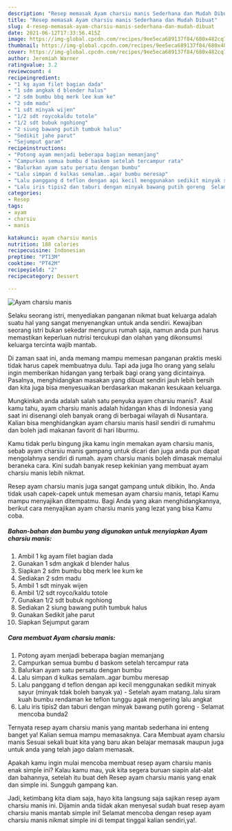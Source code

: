 ```yaml
---
description: "Resep memasak Ayam charsiu manis Sederhana dan Mudah Dibuat"
title: "Resep memasak Ayam charsiu manis Sederhana dan Mudah Dibuat"
slug: 4-resep-memasak-ayam-charsiu-manis-sederhana-dan-mudah-dibuat
date: 2021-06-12T17:33:56.415Z
image: https://img-global.cpcdn.com/recipes/9ee5eca689137f84/680x482cq70/ayam-charsiu-manis-foto-resep-utama.jpg
thumbnail: https://img-global.cpcdn.com/recipes/9ee5eca689137f84/680x482cq70/ayam-charsiu-manis-foto-resep-utama.jpg
cover: https://img-global.cpcdn.com/recipes/9ee5eca689137f84/680x482cq70/ayam-charsiu-manis-foto-resep-utama.jpg
author: Jeremiah Warner
ratingvalue: 3.2
reviewcount: 4
recipeingredient:
- "1 kg ayam filet bagian dada"
- "1 sdm angkak d blender halus"
- "2 sdm bumbu bbq merk lee kum ke"
- "2 sdm madu"
- "1 sdt minyak wijen"
- "1/2 sdt roycokaldu totole"
- "1/2 sdt bubuk ngohiong"
- "2 siung bawang putih tumbuk halus"
- "Sedikit jahe parut"
- "Sejumput garam"
recipeinstructions:
- "Potong ayam menjadi beberapa bagian memanjang"
- "Campurkan semua bumbu d baskom setelah tercampur rata"
- "Balurkan ayam satu persatu dengan bumbu"
- "Lalu simpan d kulkas semalam..agar bumbu meresap"
- "Lalu panggang d teflon dengan api kecil menggunakan sedikit minyak sayur (minyak tdak boleh banyak ya)  Setelah ayam matang..lalu siram kuah bumbu rendaman ke teflon tunggu agak mengering lalu angkat"
- "Lalu iris tipis2 dan taburi dengan minyak bawang putih goreng  Selamat mencoba bunda2"
categories:
- Resep
tags:
- ayam
- charsiu
- manis

katakunci: ayam charsiu manis 
nutrition: 188 calories
recipecuisine: Indonesian
preptime: "PT13M"
cooktime: "PT42M"
recipeyield: "2"
recipecategory: Dessert

---
```



![Ayam charsiu manis](https://img-global.cpcdn.com/recipes/9ee5eca689137f84/680x482cq70/ayam-charsiu-manis-foto-resep-utama.jpg)

Selaku seorang istri, menyediakan panganan nikmat buat keluarga adalah suatu hal yang sangat menyenangkan untuk anda sendiri. Kewajiban seorang istri bukan sekedar mengurus rumah saja, namun anda pun harus memastikan keperluan nutrisi tercukupi dan olahan yang dikonsumsi keluarga tercinta wajib mantab.

Di zaman  saat ini, anda memang mampu memesan panganan praktis meski tidak harus capek membuatnya dulu. Tapi ada juga lho orang yang selalu ingin memberikan hidangan yang terbaik bagi orang yang dicintainya. Pasalnya, menghidangkan masakan yang dibuat sendiri jauh lebih bersih dan kita juga bisa menyesuaikan berdasarkan makanan kesukaan keluarga. 



Mungkinkah anda adalah salah satu penyuka ayam charsiu manis?. Asal kamu tahu, ayam charsiu manis adalah hidangan khas di Indonesia yang saat ini disenangi oleh banyak orang di berbagai wilayah di Nusantara. Kalian bisa menghidangkan ayam charsiu manis hasil sendiri di rumahmu dan boleh jadi makanan favorit di hari liburmu.

Kamu tidak perlu bingung jika kamu ingin memakan ayam charsiu manis, sebab ayam charsiu manis gampang untuk dicari dan juga anda pun dapat mengolahnya sendiri di rumah. ayam charsiu manis boleh dimasak memalui beraneka cara. Kini sudah banyak resep kekinian yang membuat ayam charsiu manis lebih nikmat.

Resep ayam charsiu manis juga sangat gampang untuk dibikin, lho. Anda tidak usah capek-capek untuk memesan ayam charsiu manis, tetapi Kamu mampu menyajikan ditempatmu. Bagi Anda yang akan menghidangkannya, berikut cara menyajikan ayam charsiu manis yang lezat yang bisa Kamu coba.

<!--inarticleads1-->

##### Bahan-bahan dan bumbu yang digunakan untuk menyiapkan Ayam charsiu manis:

1. Ambil 1 kg ayam filet bagian dada
1. Gunakan 1 sdm angkak d blender halus
1. Siapkan 2 sdm bumbu bbq merk lee kum ke
1. Sediakan 2 sdm madu
1. Ambil 1 sdt minyak wijen
1. Ambil 1/2 sdt royco/kaldu totole
1. Gunakan 1/2 sdt bubuk ngohiong
1. Sediakan 2 siung bawang putih tumbuk halus
1. Gunakan Sedikit jahe parut
1. Siapkan Sejumput garam




<!--inarticleads2-->

##### Cara membuat Ayam charsiu manis:

1. Potong ayam menjadi beberapa bagian memanjang
1. Campurkan semua bumbu d baskom setelah tercampur rata
1. Balurkan ayam satu persatu dengan bumbu
1. Lalu simpan d kulkas semalam..agar bumbu meresap
1. Lalu panggang d teflon dengan api kecil menggunakan sedikit minyak sayur (minyak tdak boleh banyak ya)  - Setelah ayam matang..lalu siram kuah bumbu rendaman ke teflon tunggu agak mengering lalu angkat
1. Lalu iris tipis2 dan taburi dengan minyak bawang putih goreng  - Selamat mencoba bunda2




Ternyata resep ayam charsiu manis yang mantab sederhana ini enteng banget ya! Kalian semua mampu memasaknya. Cara Membuat ayam charsiu manis Sesuai sekali buat kita yang baru akan belajar memasak maupun juga untuk anda yang telah jago dalam memasak.

Apakah kamu ingin mulai mencoba membuat resep ayam charsiu manis enak simple ini? Kalau kamu mau, yuk kita segera buruan siapin alat-alat dan bahannya, setelah itu buat deh Resep ayam charsiu manis yang enak dan simple ini. Sungguh gampang kan. 

Jadi, ketimbang kita diam saja, hayo kita langsung saja sajikan resep ayam charsiu manis ini. Dijamin anda tiidak akan menyesal sudah buat resep ayam charsiu manis mantab simple ini! Selamat mencoba dengan resep ayam charsiu manis nikmat simple ini di tempat tinggal kalian sendiri,ya!.

